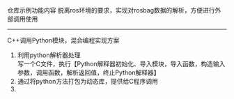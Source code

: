 仓库示例功能内容
脱离ros环境的要求，实现对rosbag数据的解析，方便进行外部调用使用

---

C++调用Python模块，混合编程实现方案</br>
1. 利用python解析器处理</br>
    写一个C文件，执行【Python解释器初始化、导入模块，导入函数，构造输入参数，调用函数，解析返回值，终止Python解释器】</br>
2. 通过将python方法打包为动态库，提供给C程序调用</br>
3.
